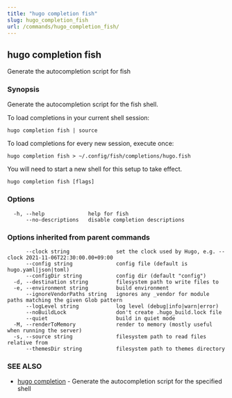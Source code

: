 ```yaml
---
title: "hugo completion fish"
slug: hugo_completion_fish
url: /commands/hugo_completion_fish/
---
```

## hugo completion fish

Generate the autocompletion script for fish

### Synopsis

Generate the autocompletion script for the fish shell.

To load completions in your current shell session:

	hugo completion fish | source

To load completions for every new session, execute once:

	hugo completion fish > ~/.config/fish/completions/hugo.fish

You will need to start a new shell for this setup to take effect.


```
hugo completion fish [flags]
```

### Options

```
  -h, --help              help for fish
      --no-descriptions   disable completion descriptions
```

### Options inherited from parent commands

```
      --clock string               set the clock used by Hugo, e.g. --clock 2021-11-06T22:30:00.00+09:00
      --config string              config file (default is hugo.yaml|json|toml)
      --configDir string           config dir (default "config")
  -d, --destination string         filesystem path to write files to
  -e, --environment string         build environment
      --ignoreVendorPaths string   ignores any _vendor for module paths matching the given Glob pattern
      --logLevel string            log level (debug|info|warn|error)
      --noBuildLock                don't create .hugo_build.lock file
      --quiet                      build in quiet mode
  -M, --renderToMemory             render to memory (mostly useful when running the server)
  -s, --source string              filesystem path to read files relative from
      --themesDir string           filesystem path to themes directory
```

### SEE ALSO

* [hugo completion](/commands/hugo_completion/)	 - Generate the autocompletion script for the specified shell

